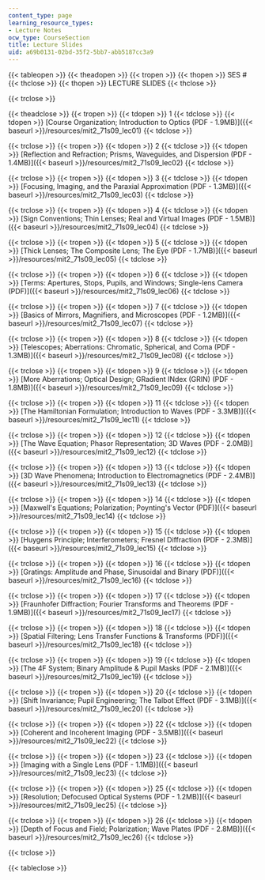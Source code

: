 ```yaml
---
content_type: page
learning_resource_types:
- Lecture Notes
ocw_type: CourseSection
title: Lecture Slides
uid: a69b0131-02bd-35f2-5bb7-abb5187cc3a9
---
```


{{< tableopen >}}
{{< theadopen >}}
{{< tropen >}}
{{< thopen >}}
SES #
{{< thclose >}}
{{< thopen >}}
LECTURE SLIDES
{{< thclose >}}

{{< trclose >}}

{{< theadclose >}}
{{< tropen >}}
{{< tdopen >}}
1
{{< tdclose >}}
{{< tdopen >}}
[Course Organization; Introduction to Optics (PDF - 1.9MB)]({{< baseurl >}}/resources/mit2_71s09_lec01)
{{< tdclose >}}

{{< trclose >}}
{{< tropen >}}
{{< tdopen >}}
2
{{< tdclose >}}
{{< tdopen >}}
[Reflection and Refraction; Prisms, Waveguides, and Dispersion (PDF - 1.4MB)]({{< baseurl >}}/resources/mit2_71s09_lec02)
{{< tdclose >}}

{{< trclose >}}
{{< tropen >}}
{{< tdopen >}}
3
{{< tdclose >}}
{{< tdopen >}}
[Focusing, Imaging, and the Paraxial Approximation (PDF - 1.3MB)]({{< baseurl >}}/resources/mit2_71s09_lec03)
{{< tdclose >}}

{{< trclose >}}
{{< tropen >}}
{{< tdopen >}}
4
{{< tdclose >}}
{{< tdopen >}}
[Sign Conventions; Thin Lenses; Real and Virtual Images (PDF - 1.5MB)]({{< baseurl >}}/resources/mit2_71s09_lec04)
{{< tdclose >}}

{{< trclose >}}
{{< tropen >}}
{{< tdopen >}}
5
{{< tdclose >}}
{{< tdopen >}}
[Thick Lenses; The Composite Lens; The Eye (PDF - 1.7MB)]({{< baseurl >}}/resources/mit2_71s09_lec05)
{{< tdclose >}}

{{< trclose >}}
{{< tropen >}}
{{< tdopen >}}
6
{{< tdclose >}}
{{< tdopen >}}
[Terms: Apertures, Stops, Pupils, and Windows; Single-lens Camera (PDF)]({{< baseurl >}}/resources/mit2_71s09_lec06)
{{< tdclose >}}

{{< trclose >}}
{{< tropen >}}
{{< tdopen >}}
7
{{< tdclose >}}
{{< tdopen >}}
[Basics of Mirrors, Magnifiers, and Microscopes (PDF - 1.2MB)]({{< baseurl >}}/resources/mit2_71s09_lec07)
{{< tdclose >}}

{{< trclose >}}
{{< tropen >}}
{{< tdopen >}}
8
{{< tdclose >}}
{{< tdopen >}}
[Telescopes; Aberrations: Chromatic, Spherical, and Coma (PDF - 1.3MB)]({{< baseurl >}}/resources/mit2_71s09_lec08)
{{< tdclose >}}

{{< trclose >}}
{{< tropen >}}
{{< tdopen >}}
9
{{< tdclose >}}
{{< tdopen >}}
[More Aberrations; Optical Design; GRadient INdex (GRIN) (PDF - 1.8MB)]({{< baseurl >}}/resources/mit2_71s09_lec09)
{{< tdclose >}}

{{< trclose >}}
{{< tropen >}}
{{< tdopen >}}
11
{{< tdclose >}}
{{< tdopen >}}
[The Hamiltonian Formulation; Introduction to Waves (PDF - 3.3MB)]({{< baseurl >}}/resources/mit2_71s09_lec11)
{{< tdclose >}}

{{< trclose >}}
{{< tropen >}}
{{< tdopen >}}
12
{{< tdclose >}}
{{< tdopen >}}
[The Wave Equation; Phasor Representation; 3D Waves (PDF - 2.0MB)]({{< baseurl >}}/resources/mit2_71s09_lec12)
{{< tdclose >}}

{{< trclose >}}
{{< tropen >}}
{{< tdopen >}}
13
{{< tdclose >}}
{{< tdopen >}}
[3D Wave Phenomena; Introduction to Electromagnetics (PDF - 2.4MB)]({{< baseurl >}}/resources/mit2_71s09_lec13)
{{< tdclose >}}

{{< trclose >}}
{{< tropen >}}
{{< tdopen >}}
14
{{< tdclose >}}
{{< tdopen >}}
[Maxwell's Equations; Polarization; Poynting's Vector (PDF)]({{< baseurl >}}/resources/mit2_71s09_lec14)
{{< tdclose >}}

{{< trclose >}}
{{< tropen >}}
{{< tdopen >}}
15
{{< tdclose >}}
{{< tdopen >}}
[Huygens Principle; Interferometers; Fresnel Diffraction (PDF - 2.3MB)]({{< baseurl >}}/resources/mit2_71s09_lec15)
{{< tdclose >}}

{{< trclose >}}
{{< tropen >}}
{{< tdopen >}}
16
{{< tdclose >}}
{{< tdopen >}}
[Gratings: Amplitude and Phase, Sinusoidal and Binary (PDF)]({{< baseurl >}}/resources/mit2_71s09_lec16)
{{< tdclose >}}

{{< trclose >}}
{{< tropen >}}
{{< tdopen >}}
17
{{< tdclose >}}
{{< tdopen >}}
[Fraunhofer Diffraction; Fourier Transforms and Theorems (PDF - 1.9MB)]({{< baseurl >}}/resources/mit2_71s09_lec17)
{{< tdclose >}}

{{< trclose >}}
{{< tropen >}}
{{< tdopen >}}
18
{{< tdclose >}}
{{< tdopen >}}
[Spatial Filtering; Lens Transfer Functions & Transforms (PDF)]({{< baseurl >}}/resources/mit2_71s09_lec18)
{{< tdclose >}}

{{< trclose >}}
{{< tropen >}}
{{< tdopen >}}
19
{{< tdclose >}}
{{< tdopen >}}
[The 4F System; Binary Amplitude & Pupil Masks (PDF - 2.1MB)]({{< baseurl >}}/resources/mit2_71s09_lec19)
{{< tdclose >}}

{{< trclose >}}
{{< tropen >}}
{{< tdopen >}}
20
{{< tdclose >}}
{{< tdopen >}}
[Shift Invariance; Pupil Engineering; The Talbot Effect (PDF - 3.1MB)]({{< baseurl >}}/resources/mit2_71s09_lec20)
{{< tdclose >}}

{{< trclose >}}
{{< tropen >}}
{{< tdopen >}}
22
{{< tdclose >}}
{{< tdopen >}}
[Coherent and Incoherent Imaging (PDF - 3.5MB)]({{< baseurl >}}/resources/mit2_71s09_lec22)
{{< tdclose >}}

{{< trclose >}}
{{< tropen >}}
{{< tdopen >}}
23
{{< tdclose >}}
{{< tdopen >}}
[Imaging with a Single Lens (PDF - 1.1MB)]({{< baseurl >}}/resources/mit2_71s09_lec23)
{{< tdclose >}}

{{< trclose >}}
{{< tropen >}}
{{< tdopen >}}
25
{{< tdclose >}}
{{< tdopen >}}
[Resolution; Defocused Optical Systems (PDF - 1.2MB)]({{< baseurl >}}/resources/mit2_71s09_lec25)
{{< tdclose >}}

{{< trclose >}}
{{< tropen >}}
{{< tdopen >}}
26
{{< tdclose >}}
{{< tdopen >}}
[Depth of Focus and Field; Polarization; Wave Plates (PDF - 2.8MB)]({{< baseurl >}}/resources/mit2_71s09_lec26)
{{< tdclose >}}

{{< trclose >}}

{{< tableclose >}}